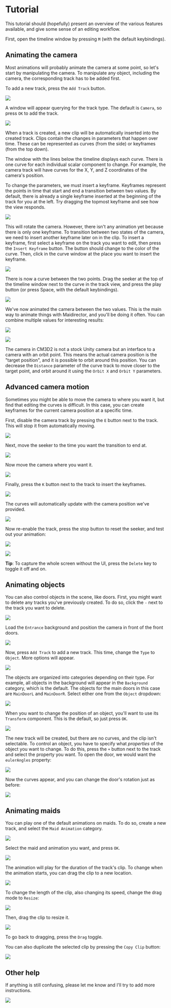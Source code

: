 # Tutorial
This tutorial should (hopefully) present an overview of the various features available, and give some sense of an editing workflow.

First, open the timeline window by pressing `M` (with the default keybindings).

## Animating the camera
Most animations will probably animate the camera at some point, so let's start by manipulating the camera. To manipulate any object, including the camera, the corresponding track has to be added first.

To add a new track, press the `Add Track` button.

![](https://github.com/ShinHogera/CM3D2.Maidirector.Plugin/raw/master/images/1.png)

A window will appear querying for the track type. The default is `Camera`, so press `OK` to add the track.

![](https://github.com/ShinHogera/CM3D2.Maidirector.Plugin/raw/master/images/2.png)

When a track is created, a new clip will be automatically inserted into the created track. Clips contain the changes in parameters that happen over time. These can be represented as curves (from the side) or keyframes (from the top down).

The window with the lines below the timeline displays each curve. There is one curve for each individual scalar component to change. For example, the camera track will have curves for the X, Y, and Z coordinates of the camera's position.

To change the parameters, we must insert a keyframe. Keyframes represent the points in time that start and end a transition between two values. By default, there is already a single keyframe inserted at the beginning of the track for you at the left. Try dragging the topmost keyframe and see how the view responds.

![](https://github.com/ShinHogera/CM3D2.Maidirector.Plugin/raw/master/images/tut1.gif)

This will rotate the camera. However, there isn't any animation yet because there is only one keyframe. To transition between two states of the camera, we need to insert another keyframe later on in the clip. To insert a keyframe, first select a keyframe on the track you want to edit, then press the `Insert Keyframe` button. The button should change to the color of the curve. Then, click in the curve window at the place you want to insert the keyframe.

![](https://github.com/ShinHogera/CM3D2.Maidirector.Plugin/raw/master/images/tut2.gif)

There is now a curve between the two points. Drag the seeker at the top of the timeline window next to the curve in the track view, and press the play button (or press Space, with the default keybindings).

![](https://github.com/ShinHogera/CM3D2.Maidirector.Plugin/raw/master/images/tut3.gif)

We've now animated the camera between the two values. This is the main way to animate things with Maidirector, and you'll be doing it often. You can combine multiple values for interesting results:

![](https://github.com/ShinHogera/CM3D2.Maidirector.Plugin/raw/master/images/tut4.gif)

![](https://github.com/ShinHogera/CM3D2.Maidirector.Plugin/raw/master/images/tut5.gif)

The camera in CM3D2 is not a stock Unity camera but an interface to a camera with an orbit point. This means the actual camera position is the "target position", and it is possible to orbit around this position. You can decrease the `Distance` parameter of the curve track to move closer to the target point, and orbit around it using the `Orbit X` and `Orbit Y` parameters.

## Advanced camera motion
Sometimes you might be able to move the camera to where you want it, but find that editing the curves is difficult. In this case, you can create keyframes for the current camera position at a specific time.

First, disable the camera track by pressing the `E` button next to the track. This will stop it from automatically moving.

![](https://github.com/ShinHogera/CM3D2.Maidirector.Plugin/raw/master/images/tut6.gif)

Next, move the seeker to the time you want the transition to end at.

![](https://github.com/ShinHogera/CM3D2.Maidirector.Plugin/raw/master/images/tut7.gif)

Now move the camera where you want it.

![](https://github.com/ShinHogera/CM3D2.Maidirector.Plugin/raw/master/images/3.png)

Finally, press the `K` button next to the track to insert the keyframes.

![](https://github.com/ShinHogera/CM3D2.Maidirector.Plugin/raw/master/images/tut8.gif)

The curves will automatically update with the camera position we've provided.

![](https://github.com/ShinHogera/CM3D2.Maidirector.Plugin/raw/master/images/4.png)

Now re-enable the track, press the stop button to reset the seeker, and test out your animation:

![](https://github.com/ShinHogera/CM3D2.Maidirector.Plugin/raw/master/images/tut11.gif)

![](https://github.com/ShinHogera/CM3D2.Maidirector.Plugin/raw/master/images/tut10.gif)

**Tip**: To capture the whole screen without the UI, press the `Delete` key to toggle it off and on.

## Animating objects
You can also control objects in the scene, like doors. First, you might want to delete any tracks you've previously created. To do so, click the `-` next to the track you want to delete.

![](https://github.com/ShinHogera/CM3D2.Maidirector.Plugin/raw/master/images/tut12.gif)

Load the `Entrance` background and position the camera in front of the front doors.

![](https://github.com/ShinHogera/CM3D2.Maidirector.Plugin/raw/master/images/5.png)

Now, press `Add Track` to add a new track. This time, change the `Type` to `Object`. More options will appear.

![](https://github.com/ShinHogera/CM3D2.Maidirector.Plugin/raw/master/images/6.png)

The objects are organized into categories depending on their type. For example, all objects in the background will appear in the `Background` category, which is the default. The objects for the main doors in this case are `MainDoorL` and `MainDoorR`. Select either one from the `Object` dropdown:

![](https://github.com/ShinHogera/CM3D2.Maidirector.Plugin/raw/master/images/7.png)

When you want to change the position of an object, you'll want to use its `Transform` component. This is the default, so just press `OK`.

![](https://github.com/ShinHogera/CM3D2.Maidirector.Plugin/raw/master/images/8.png)

The new track will be created, but there are no curves, and the clip isn't selectable. To control an object, you have to specify what _properties_ of the object you want to change. To do this, press the `+` button next to the track and select the property you want. To open the door, we would want the `eulerAngles` property:

![](https://github.com/ShinHogera/CM3D2.Maidirector.Plugin/raw/master/images/tut14.gif)

Now the curves appear, and you can change the door's rotation just as before:

![](https://github.com/ShinHogera/CM3D2.Maidirector.Plugin/raw/master/images/tut15.gif)

## Animating maids
You can play one of the default animations on maids. To do so, create a new track, and select the `Maid Animation` category.

![](https://github.com/ShinHogera/CM3D2.Maidirector.Plugin/raw/master/images/9.png)

Select the maid and animation you want, and press `OK`.

![](https://github.com/ShinHogera/CM3D2.Maidirector.Plugin/raw/master/images/tut16.gif)

The animation will play for the duration of the track's clip. To change when the animation starts, you can drag the clip to a new location.

![](https://github.com/ShinHogera/CM3D2.Maidirector.Plugin/raw/master/images/tut19.gif)

To change the length of the clip, also changing its speed, change the drag mode to `Resize`:

![](https://github.com/ShinHogera/CM3D2.Maidirector.Plugin/raw/master/images/10.png)

Then, drag the clip to resize it.

![](https://github.com/ShinHogera/CM3D2.Maidirector.Plugin/raw/master/images/tut17.gif)

To go back to dragging, press the `Drag` toggle.

You can also duplicate the selected clip by pressing the `Copy Clip` button:

![](https://github.com/ShinHogera/CM3D2.Maidirector.Plugin/raw/master/images/tut18.gif)

## Other help
If anything is still confusing, please let me know and I'll try to add more instructions.

![](https://github.com/ShinHogera/CM3D2.Maidirector.Plugin/raw/master/images/tut20.gif)
